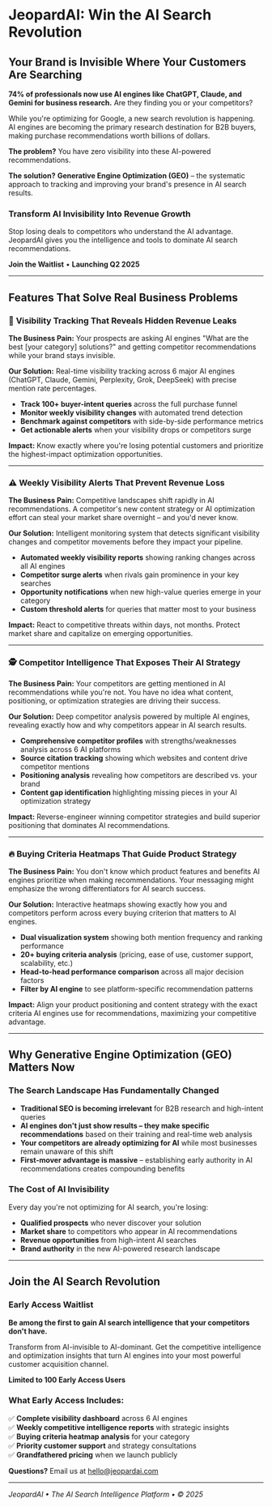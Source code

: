 # JeopardAI: Win the AI Search Revolution

## Your Brand is Invisible Where Your Customers Are Searching

**74% of professionals now use AI engines like ChatGPT, Claude, and Gemini for business research.** Are they finding you or your competitors?

While you're optimizing for Google, a new search revolution is happening. AI engines are becoming the primary research destination for B2B buyers, making purchase recommendations worth billions of dollars.

**The problem?** You have zero visibility into these AI-powered recommendations.

**The solution?** **Generative Engine Optimization (GEO)** – the systematic approach to tracking and improving your brand's presence in AI search results.

### Transform AI Invisibility Into Revenue Growth

Stop losing deals to competitors who understand the AI advantage. JeopardAI gives you the intelligence and tools to dominate AI search recommendations.

**Join the Waitlist** • **Launching Q2 2025**

---

## Features That Solve Real Business Problems

### 🎯 **Visibility Tracking That Reveals Hidden Revenue Leaks**

**The Business Pain:** Your prospects are asking AI engines "What are the best [your category] solutions?" and getting competitor recommendations while your brand stays invisible.

**Our Solution:** Real-time visibility tracking across 6 major AI engines (ChatGPT, Claude, Gemini, Perplexity, Grok, DeepSeek) with precise mention rate percentages.

- **Track 100+ buyer-intent queries** across the full purchase funnel
- **Monitor weekly visibility changes** with automated trend detection
- **Benchmark against competitors** with side-by-side performance metrics
- **Get actionable alerts** when your visibility drops or competitors surge

**Impact:** Know exactly where you're losing potential customers and prioritize the highest-impact optimization opportunities.

---

### ⚠️ **Weekly Visibility Alerts That Prevent Revenue Loss**

**The Business Pain:** Competitive landscapes shift rapidly in AI recommendations. A competitor's new content strategy or AI optimization effort can steal your market share overnight – and you'd never know.

**Our Solution:** Intelligent monitoring system that detects significant visibility changes and competitor movements before they impact your pipeline.

- **Automated weekly visibility reports** showing ranking changes across all AI engines
- **Competitor surge alerts** when rivals gain prominence in your key searches
- **Opportunity notifications** when new high-value queries emerge in your category
- **Custom threshold alerts** for queries that matter most to your business

**Impact:** React to competitive threats within days, not months. Protect market share and capitalize on emerging opportunities.

---

### 🕵️ **Competitor Intelligence That Exposes Their AI Strategy**

**The Business Pain:** Your competitors are getting mentioned in AI recommendations while you're not. You have no idea what content, positioning, or optimization strategies are driving their success.

**Our Solution:** Deep competitor analysis powered by multiple AI engines, revealing exactly how and why competitors appear in AI search results.

- **Comprehensive competitor profiles** with strengths/weaknesses analysis across 6 AI platforms
- **Source citation tracking** showing which websites and content drive competitor mentions
- **Positioning analysis** revealing how competitors are described vs. your brand
- **Content gap identification** highlighting missing pieces in your AI optimization strategy

**Impact:** Reverse-engineer winning competitor strategies and build superior positioning that dominates AI recommendations.

---

### 🔥 **Buying Criteria Heatmaps That Guide Product Strategy**

**The Business Pain:** You don't know which product features and benefits AI engines prioritize when making recommendations. Your messaging might emphasize the wrong differentiators for AI search success.

**Our Solution:** Interactive heatmaps showing exactly how you and competitors perform across every buying criterion that matters to AI engines.

- **Dual visualization system** showing both mention frequency and ranking performance
- **20+ buying criteria analysis** (pricing, ease of use, customer support, scalability, etc.)
- **Head-to-head performance comparison** across all major decision factors
- **Filter by AI engine** to see platform-specific recommendation patterns

**Impact:** Align your product positioning and content strategy with the exact criteria AI engines use for recommendations, maximizing your competitive advantage.

---

## Why Generative Engine Optimization (GEO) Matters Now

### The Search Landscape Has Fundamentally Changed

- **Traditional SEO is becoming irrelevant** for B2B research and high-intent queries
- **AI engines don't just show results – they make specific recommendations** based on their training and real-time web analysis
- **Your competitors are already optimizing for AI** while most businesses remain unaware of this shift
- **First-mover advantage is massive** – establishing early authority in AI recommendations creates compounding benefits

### The Cost of AI Invisibility

Every day you're not optimizing for AI search, you're losing:
- **Qualified prospects** who never discover your solution
- **Market share** to competitors who appear in AI recommendations
- **Revenue opportunities** from high-intent AI searches
- **Brand authority** in the new AI-powered research landscape

---

## Join the AI Search Revolution

### Early Access Waitlist

**Be among the first to gain AI search intelligence that your competitors don't have.**

Transform from AI-invisible to AI-dominant. Get the competitive intelligence and optimization insights that turn AI engines into your most powerful customer acquisition channel.

**Limited to 100 Early Access Users**

### What Early Access Includes:

✅ **Complete visibility dashboard** across 6 AI engines  
✅ **Weekly competitive intelligence reports** with strategic insights  
✅ **Buying criteria heatmap analysis** for your category  
✅ **Priority customer support** and strategy consultations  
✅ **Grandfathered pricing** when we launch publicly  

**Questions?** Email us at hello@jeopardai.com

---

*JeopardAI • The AI Search Intelligence Platform • © 2025* 
